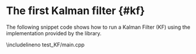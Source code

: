 # The first Kalman filter {#kf}

The following snippet code shows how to run a Kalman Filter (KF) using the implementation provided by the library.<br>

\includelineno test_KF/main.cpp

